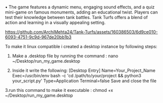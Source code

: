 •	The game features a dynamic menu, engaging sound effects, and a quiz mini-game on famous monuments, adding an educational twist. Players can test their knowledge between tank battles. Tank Turfs offers a blend of action and learning in a visually appealing setting.


https://github.com/ArchiMehta24/Tank-Turfs/assets/160386503/6d9ce010-6093-4751-9c9d-967de20bb1b3


To make it linux compatible i created a desktop instance by following steps:
1. Make a .desktop file by running the command : nano ~/Desktop/run_my_game.desktop
   
2. Inside it write the following:
   [Desktop Entry]
  Name=Your_Project_Name
  Exec=/usr/bin/env bash -c 'cd /path/to/your/project && python3 your_script.py'
  Type=Application
  Terminal=false
Save and close the file

3.run this command to make it executable : chmod +x ~/Desktop/run_my_game.desktop
